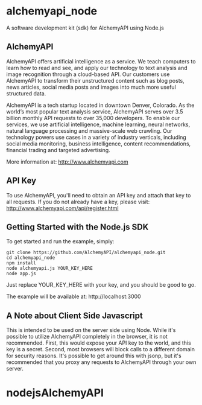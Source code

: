 # alchemyapi_node #

A software development kit (sdk) for AlchemyAPI using Node.js


## AlchemyAPI ##

AlchemyAPI offers artificial intelligence as a service. We teach computers to learn how to read and see, and apply our technology to text analysis and image recognition through a cloud-based API. Our customers use AlchemyAPI to transform their unstructured content such as blog posts, news articles, social media posts and images into much more useful structured data. 

AlchemyAPI is a tech startup located in downtown Denver, Colorado. As the world’s most popular text analysis service, AlchemyAPI serves over 3.5 billion monthly API requests to over 35,000 developers. To enable our services, we use artificial intelligence, machine learning, neural networks, natural language processing and massive-scale web crawling. Our technology powers use cases in a variety of industry verticals, including social media monitoring, business intelligence, content recommendations, financial trading and targeted advertising.

More information at: http://www.alchemyapi.com



## API Key ##

To use AlchemyAPI, you'll need to obtain an API key and attach that key to all requests. If you do not already have a key, please visit: http://www.alchemyapi.com/api/register.html



## Getting Started with the Node.js SDK ##

To get started and run the example, simply:

	git clone https://github.com/AlchemyAPI/alchemyapi_node.git
	cd alchemyapi_node
	npm install
	node alchemyapi.js YOUR_KEY_HERE
	node app.js


Just replace YOUR_KEY_HERE with your key, and you should be good to go.

The example will be available at: http://localhost:3000


## A Note about Client Side Javascript ##

This is intended to be used on the server side using Node. While it's possible to utilize AlchemyAPI completely in the browser, it is not recommended. First, this would expose your API key to the world, and this key is a secret. Second, most browsers will block calls to a different domain for security reasons. It's possible to get around this with jsonp, but it's recommended that you proxy any requests to AlchemyAPI through your own server. 

# nodejsAlchemyAPI
